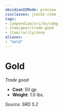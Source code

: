 ```yaml
---
obsidianUIMode: preview
cssclasses: json5e-item
tags:
- compendium/src/5e/xdmg
- item/gear/trade-good
- item/rarity/none
aliases: 
- "Gold"
---
```

# Gold
*Trade good*  

- **Cost**: 50 gp
- **Weight**: 1.0 lbs.

*Source: SRD 5.2*